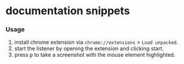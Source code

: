 # documentation snippets

### Usage
1. install chrome extension via `chrome://extensions` > `Load unpacked`.
2. start the listener by opening the extension and clicking start.
3. press <kbd>p</kbd> to take a screenshot with the mouse element highlighted. 